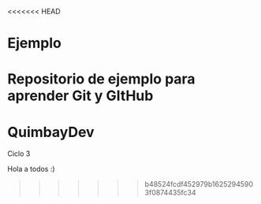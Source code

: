 <<<<<<< HEAD
# Ejemplo
Repositorio de ejemplo para aprender Git y GItHub
=======
# QuimbayDev
Ciclo 3

Hola a todos :)
>>>>>>> b48524fcdf452979b16252945903f0874435fc34
